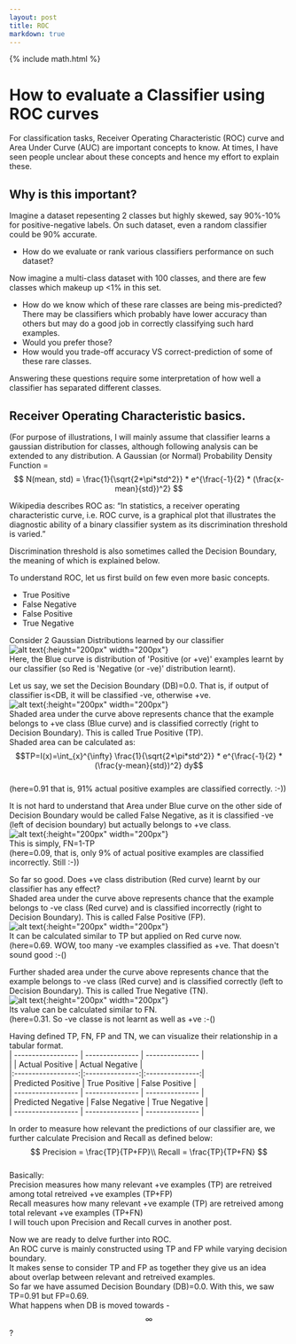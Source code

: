 ```yaml
---
layout: post
title: ROC
markdown: true
---
```

{% include math.html %}
# How to evaluate a Classifier using ROC curves

For classification tasks, Receiver Operating Characteristic (ROC) curve and Area Under Curve (AUC) are important concepts to know. At times, I have seen people unclear about these concepts and hence my effort to explain these.

## Why is this important?

Imagine a dataset repesenting 2 classes but highly skewed, say 90%-10% for positive-negative labels. On such dataset, even a random classifier could be 90% accurate.
- How do we evaluate or rank various classifiers performance on such dataset?

Now imagine a multi-class dataset with 100 classes, and there are few classes which makeup up <1% in this set.
- How do we know which of these rare classes are being mis-predicted?
There may be classifiers which probably have lower accuracy than others but may do a good job in correctly classifying such hard examples.
- Would you prefer those?
- How would you trade-off accuracy VS correct-prediction of some of these rare classes.

Answering these questions require some interpretation of how well a classifier has separated different classes.

## Receiver Operating Characteristic basics.

(For purpose of illustrations, I will mainly assume that classifier learns a gaussian distribution for classes, although following analysis can be extended to any distribution. A Gaussian (or Normal) Probability Density Function =$$ N(mean, std) = \frac{1}{\sqrt{2*\pi*std^2}} * e^{\frac{-1}{2} * (\frac{x-mean}{std})^2} $$

Wikipedia describes ROC as: “In statistics, a receiver operating characteristic curve, i.e. ROC curve, is a graphical plot that illustrates the diagnostic ability of a binary classifier system as its discrimination threshold is varied.”

Discrimination threshold is also sometimes called the Decision Boundary, the meaning of which is explained below.  

To understand ROC, let us first build on few even more basic concepts.  
- True Positive
- False Negative
- False Positive
- True Negative  

Consider 2 Gaussian Distributions learned by our classifier  
![alt text]({{site.url}}/images/2_gaussians.png "2 gaussians"){:height="200px" width="200px"}  
Here, the Blue curve is distribution of 'Positive (or +ve)' examples learnt by our classifier (so Red is 'Negative (or -ve)' distribution learnt).  

Let us say, we set the Decision Boundary (DB)=0.0. That is, if output of classifier is<DB, it will be classified -ve, otherwise +ve.  
![alt text]({{site.url}}/images/tp.png "True Positive"){:height="200px" width="200px"}  
Shaded area under the curve above represents chance that the example belongs to +ve class (Blue curve) and is classified correctly (right to Decision Boundary). This is called True Positive (TP).  
Shaded area can be calculated as:  
$$TP=I(x)=\int_{x}^{\infty} \frac{1}{\sqrt{2*\pi*std^2}} * e^{\frac{-1}{2} * (\frac{y-mean}{std})^2} dy$$  
(here=0.91 that is, 91% actual positive examples are classified correctly. :-))  

It is not hard to understand that Area under Blue curve on the other side of Decision Boundary would be called False Negative, as it is classified -ve (left of decision boundary) but actually belongs to +ve class.  
![alt text]({{site.url}}/images/fn.png "False Negative"){:height="200px" width="200px"}  
This is simply, FN=1-TP  
(here=0.09, that is, only 9% of actual positive examples are classified incorrectly. Still :-))  

So far so good. Does +ve class distribution (Red curve) learnt by our classifier has any effect?  
Shaded area under the curve above represents chance that the example belongs to -ve class (Red curve) and is classified incorrectly (right to Decision Boundary). This is called False Positive (FP).  
![alt text]({{site.url}}/images/fp.png "False Positive"){:height="200px" width="200px"}  
It can be calculated similar to TP but applied on Red curve now.  
(here=0.69. WOW, too many -ve examples classified as +ve. That doesn't sound good :-()  

Further shaded area under the curve above represents chance that the example belongs to -ve class (Red curve) and is classified correctly (left to Decision Boundary). This is called True Negative (TN).  
![alt text]({{site.url}}/images/tn.png "True Negative"){:height="200px" width="200px"}  
Its value can be calculated similar to FN.  
(here=0.31. So -ve classe is not learnt as well as +ve  :-()  

Having defined TP, FN, FP and TN, we can visualize their relationship in a tabular format.  
| ------------------ | --------------- | --------------- |  
|                    | Actual Positive | Actual Negative |  
|:------------------:|:---------------:|:---------------:|  
| Predicted Positive | True Positive   | False Positive  |  
| ------------------ | --------------- | --------------- |  
| Predicted Negative | False Negative  | True Negative   |  
| ------------------ | --------------- | --------------- |  

In order to measure how relevant the predictions of our classifier are, we further calculate Precision and Recall as defined below:  
$$
Precision = \frac{TP}{TP+FP}\\
Recall = \frac{TP}{TP+FN}  
$$  
Basically:  
Precision measures how many relevant +ve examples (TP) are retreived among total retreived +ve examples (TP+FP)  
Recall measures how many relevant +ve example (TP) are retreived among total relevant +ve examples (TP+FN)  
I will touch upon Precision and Recall curves in another post.

Now we are ready to delve further into ROC.  
An ROC curve is mainly constructed using TP and FP while varying decision boundary.  
It makes sense to consider TP and FP as together they give us an idea about overlap between relevant and retreived examples.  
So far we have assumed Decision Boundary (DB)=0.0. With this, we saw TP=0.91 but FP=0.69.  
What happens when DB is moved towards -$$\infty$$?  
